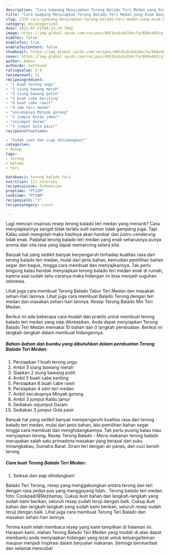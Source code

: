 ```yaml
---
description: "Cara Gampang Menyiapkan Terong Balado Teri Medan yang Enak Banget"
title: "Cara Gampang Menyiapkan Terong Balado Teri Medan yang Enak Banget"
slug: 2338-cara-gampang-menyiapkan-terong-balado-teri-medan-yang-enak-banget
category: Uncategorized
date: 2022-07-21T00:23:24.784Z
image: https://img-global.cpcdn.com/recipes/4051bcbcbd2decfa/680x482cq70/terong-balado-teri-medan-foto-resep-utama.jpg
hideToc: false
enableToc: true
enableTocContent: false
thumbnail: https://img-global.cpcdn.com/recipes/4051bcbcbd2decfa/680x482cq70/terong-balado-teri-medan-foto-resep-utama.jpg
cover: https://img-global.cpcdn.com/recipes/4051bcbcbd2decfa/680x482cq70/terong-balado-teri-medan-foto-resep-utama.jpg
author: Admin
authorAv: notfound
ratingvalue: 3.9
reviewcount: 21
recipeingredient:
- "1 buah terong ungu"
- "3 siung bawang merah"
- "2 siung bawang putih"
- "5 buah cabe keriting"
- "8 buah cabe rawit"
- "4 sdm teri medan"
- "secukupnya Minyak goreng"
- "3 jumput Kaldu jamur"
- "sejumput Garam"
- "3 jumput Gula pasir"
recipeinstructions:

- "Sudah jadi dan siap dihidangkan!"
categories:
- Resep
tags:
- terong
- balado
- teri

katakunci: terong balado teri 
nutrition: 111 calories
recipecuisine: Indonesian
preptime: "PT22M"
cooktime: "PT39M"
recipeyield: "3"
recipecategory: Lunch

---
```



Lagi mencari inspirasi resep terong balado teri medan yang menarik? Cara menyiapkannya sangat tidak terlalu sulit namun tidak gampang juga. Tapi Kalau salah mengolah maka hasilnya akan hambar dan justru cenderung tidak enak. Padahal terong balado teri medan yang enak seharusnya punya aroma dan cita rasa yang dapat memancing selera kita.


Banyak hal yang sedikit banyak berpengaruh terhadap kualitas rasa dari terong balado teri medan, mulai dari jenis bahan, kemudian pemilihan bahan segar dan bagus, hingga cara membuat dan menyajikannya. Tak perlu bingung kalau hendak menyiapkan terong balado teri medan enak di rumah, karena asal sudah tahu caranya maka hidangan ini bisa menjadi suguhan istimewa.

Lihat juga cara membuat Terong Balado Tabur Teri Medan dan masakan sehari-hari lainnya. Lihat juga cara membuat Balado Terong dengan teri medan dan masakan sehari-hari lainnya. Resep Terong Balado Mix Teri Medan.


Berikut ini ada beberapa cara mudah dan praktis untuk membuat terong balado teri medan yang siap dikreasikan. Anda dapat menyiapkan Terong Balado Teri Medan memakai 10 bahan dan 0 langkah pembuatan. Berikut ini langkah-langkah dalam membuat hidangannya.

<!--inarticleads1-->

##### Bahan-bahan dan bumbu yang dibutuhkan dalam pembuatan Terong Balado Teri Medan:

1. Persiapkan 1 buah terong ungu
1. Ambil 3 siung bawang merah
1. Siapkan 2 siung bawang putih
1. Ambil 5 buah cabe keriting
1. Persiapkan 8 buah cabe rawit
1. Persiapkan 4 sdm teri medan
1. Ambil secukupnya Minyak goreng
1. Ambil 3 jumput Kaldu jamur
1. Sediakan sejumput Garam
1. Sediakan 3 jumput Gula pasir


Banyak hal yang sedikit banyak mempengaruhi kualitas rasa dari terong balado teri medan, mulai dari jenis bahan, lalu pemilihan bahan segar hingga cara membuat dan menghidangkannya. Tak perlu pusing kalau mau menyiapkan terong. Resep Terong Balado - Menu makanan terong balado merupakan salah satu primadona masakan yang berasal dari suku minangkabau, Sumatra Barat. Siram teri dengan air panas, dan cuci bersih terong. 

<!--inarticleads2-->

##### Cara buat Terong Balado Teri Medan:


1. Selesai dan siap dihidangkan!

Balado Teri Terong, resep yang menggabungkan antara terong dan teri dengan rasa pedas pas yang menggoyang lidah.. Terong balado teri medan. foto: Cookpad/@Rezitamay. Cukup ikuti bahan dan langkah-langkah yang sudah kami berikan, seluruh resep sudah teruji dengan baik. Cukup ikuti bahan dan langkah-langkah yang sudah kami berikan, seluruh resep sudah teruji dengan baik. Lihat juga cara membuat Terong Teri Balado dan masakan sehari-hari lainnya. 

Terima kasih telah membaca resep yang kami tampilkan di halaman ini. Harapan kami, olahan Terong Balado Teri Medan yang mudah di atas dapat membantu anda menyiapkan hidangan yang lezat untuk keluarga/teman maupun menjadi inspirasi dalam berjualan makanan. Semoga bermanfaat dan selamat mencoba!
